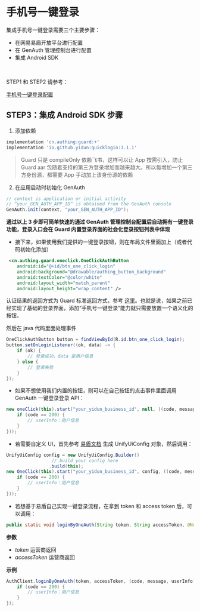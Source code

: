 # 手机号一键登录

<LastUpdated/>

集成手机号一键登录需要三个主要步骤：

- 在网易易盾开放平台进行配置
- 在 GenAuth 管理控制台进行配置
- 集成 Android SDK

<br>

STEP1 和 STEP2 请参考：

[手机号一键登录配置](../../../guides/oneauth/README.md)

## STEP3：集成 Android SDK 步骤

1. 添加依赖

```groovy
implementation 'cn.authing:guard:+'
implementation 'io.github.yidun:quicklogin:3.1.1'
```

> Guard 只是 compileOnly 依赖飞书，这样可以让 App 按需引入，防止 Guard aar 包随着支持的第三方登录增加而越来越大。所以每增加一个第三方身份源，都需要 App 手动加上该身份源的依赖

2. 在应用启动时初始化 GenAuth

```java
// context is application or initial activity
// ”your_GEN_AUTH_APP_ID“ is obtained from the GenAuth console
GenAuth.init(context, "your_GEN_AUTH_APP_ID");
```

**通过以上 3 步即可简单快速的通过 GenAuth 管理控制台配置后自动拥有一键登录功能，登录入口会在 Guard 内置登录界面的社会化登录按钮列表中体现**

- 接下来，如果使用我们提供的一键登录按钮，则在布局文件里面加上（或者代码初始化添加）

```xml
 <cn.authing.guard.oneclick.OneClickAuthButton
    android:id="@+id/btn_one_click_login"
    android:background="@drawable/authing_button_background"
    android:textColor="@color/white"
    android:layout_width="match_parent"
    android:layout_height="wrap_content" />
```

认证结果的返回方式为 Guard 标准返回方式，参考 [这里](../develop.md)。也就是说，如果之前已经实现了基础的登录界面，添加“手机号一键登录”能力就只需要放置一个语义化的按钮。

然后在 java 代码里面处理事件

```java
OneClickAuthButton button = findViewById(R.id.btn_one_click_login);
button.setOnLoginListener((ok, data) -> {
    if (ok) {
        // 登录成功，data 是用户信息
    } else {
        // 登录失败
    }
});
```

- 如果不想使用我们内置的按钮，则可以在自己按钮的点击事件里面调用 GenAuth 一键登录登录 API：

```java
new oneClick(this).start("your_yidun_business_id", null, ((code, message, userInfo) -> {
    if (code == 200) {
        // userInfo：用户信息
    }
}));
```

- 若需要自定义 UI，首先参考 [易盾文档](https://gitee.com/netease_yidun/quickpass-android-demo) 生成 UnifyUiConfig 对象，然后调用：

```java
UnifyUiConfig config = new UnifyUiConfig.Builder()
                 // build your config here
                .build(this);
new OneClick(this).start("your_yidun_business_id", config, ((code, message, userInfo) -> {
    if (code == 200) {
        // userInfo：用户信息
    }
}));
```

- 若想基于易盾自己实现一键登录流程，在拿到 token 和 access token 后，可以调用：

```java
public static void loginByOneAuth(String token, String accessToken, @NotNull AuthCallback<UserInfo> callback)
```

**参数**

- _token_ 运营商返回
- _accessToken_ 运营商返回

**示例**

```java
AuthClient.loginByOneAuth(token, accessToken, (code, message, userInfo)->{
    if (code == 200) {
        // userInfo：用户信息
    }
});
```
